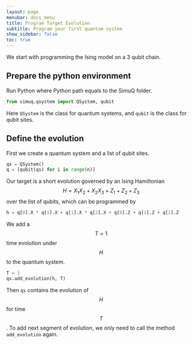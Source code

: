 ```yaml
---
layout: page
menubar: docs_menu
title: Program Target Evolution
subtitle: Program your first quantum system
show_sidebar: false
toc: true
---
```


We start with programming the Ising model on a 3 qubit chain.

## Prepare the python environment

Run Python where Python path equals to the SimuQ folder.
```python
from simuq.qsystem import QSystem, qubit
```
Here `QSystem` is the class for quantum systems, and `qubit` is the class for qubit sites.

## Define the evolution

First we create a quantum system and a list of qubit sites.
```python
qs = QSystem()
q = [qubit(qs) for i in range(n)]
```

Our target is a short evolution governed by an Ising Hamiltonian $$H=X_1X_2+X_2X_3+Z_1+Z_2+Z_3$$ over the list of qubits, which can be programmed by
```python
h = q[0].X * q[1].X + q[1].X * q[2].X + q[0].Z + q[1].Z + q[2].Z
```

We add a $$T=1$$ time evolution under $$H$$ to the quantum system.
```python
T = 1
qs.add_evolution(h, T)
```

Then `qs` contains the evolution of $$H$$ for time $$T$$. To add next segment of evolution, we only need to call the method `add_evolution` again.
